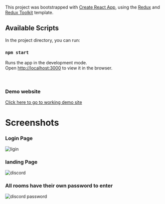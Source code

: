 This project was bootstrapped with [Create React App](https://github.com/facebook/create-react-app), using the [Redux](https://redux.js.org/) and [Redux Toolkit](https://redux-toolkit.js.org/) template.

## Available Scripts

In the project directory, you can run:

### `npm start`

Runs the app in the development mode.<br />
Open [http://localhost:3000](http://localhost:3000) to view it in the browser.
<br/><br/><br/>
### Demo website 
[Click here to go to working demo site](https://discord-by-sarvesh-patkar.firebaseapp.com)

# Screenshots
### Login Page
![ligin](https://user-images.githubusercontent.com/54939371/96088743-819f5500-0ee3-11eb-909d-1e303ea88be3.jpg)
### landing Page
![discord](https://user-images.githubusercontent.com/54939371/96087609-c32f0080-0ee1-11eb-976a-f9b11a9cdfdd.jpg)
### All rooms have their own password to enter
![discord password](https://user-images.githubusercontent.com/54939371/96088035-73046e00-0ee2-11eb-9bee-90378e4fbde3.jpg)

